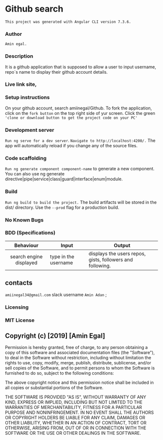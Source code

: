 # Github search
`This project was generated with Angular CLI version 7.3.6.`


### Author
`Amin egal.`

### Description
It is a github application that is supposed to allow a user to input username, repo`s name to display their github account details.

### Live link site,
### Setup instructions
On your github account, search amiinegal/Github.
To fork the application, click on the  `fork button` on the top right side of yur screen.
Click the green `'clone or download button to get the project code on your PC'`
### Development server
`Run ng serve for a dev server`. `Navigate to http://localhost:4200/.` The app will automatically reload if you change any of the source files.

### Code scaffolding
`Run ng generate component component-name` to generate a new component. You can also use ng generate directive|pipe|service|class|guard|interface|enum|module.

### Build
`Run ng build to build the project.` The build artifacts will be stored in the dist/ directory. Use the `--prod` flag for a production build.

### No Known Bugs
### BDD (Specifications)
|  Behaviour | Input  |Output   |
|:-:|---|---|
| search engine displayed  | type in the username  |displays the users repos, gists, followers and following.   |


## contacts
`amiinegal34@gmail.com`
slack username `Amin Adan` ;
### Licensing
### MIT License
## Copyright (c) [2019] [Amin Egal]

Permission is hereby granted, free of charge, to any person obtaining a copy of this software and associated documentation files (the "Software"), to deal in the Software without restriction, including without limitation the rights to use, copy, modify, merge, publish, distribute, sublicense, and/or sell copies of the Software, and to permit persons to whom the Software is furnished to do so, subject to the following conditions:

The above copyright notice and this permission notice shall be included in all copies or substantial portions of the Software.

THE SOFTWARE IS PROVIDED "AS IS", WITHOUT WARRANTY OF ANY KIND, EXPRESS OR IMPLIED, INCLUDING BUT NOT LIMITED TO THE WARRANTIES OF MERCHANTABILITY, FITNESS FOR A PARTICULAR PURPOSE AND NONINFRINGEMENT. IN NO EVENT SHALL THE AUTHORS OR COPYRIGHT HOLDERS BE LIABLE FOR ANY CLAIM, DAMAGES OR OTHER LIABILITY, WHETHER IN AN ACTION OF CONTRACT, TORT OR OTHERWISE, ARISING FROM, OUT OF OR IN CONNECTION WITH THE SOFTWARE OR THE USE OR OTHER DEALINGS IN THE SOFTWARE.